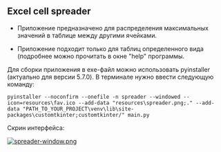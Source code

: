 <h2> Excel cell spreader</h2>

- Приложение предназначено для распределения максимальных значений в таблице между другими ячейками.


- Приложение подходит только для таблиц определенного вида (подробнее можно прочитать в окне "help" программы.



Для сборки приложения в exe-файл можно использовать pyinstaller (актуально для версии 5.7.0).
В терминале нужно ввести следующую команду:

    pyinstaller --noconfirm --onefile -n spreader --windowed --icon=resources\fav.ico --add-data "resources\spreader.png;." --add-data "PATH_TO_YOUR_PROJECT\venv\lib\site-packages\customtkinter;customtkinter/" main.py 

Скрин интерфейса:





[![spreader-window.png](https://i.postimg.cc/N0gHxdvn/spreader-window.png)](https://postimg.cc/SnvRS7sL)
